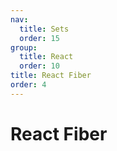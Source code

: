 ```yaml
---
nav:
  title: Sets
  order: 15
group:
  title: React
  order: 10
title: React Fiber
order: 4
---
```


# React Fiber

